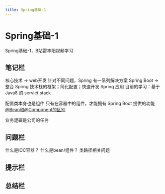 ```yaml
---
title: Spring基础-1
---
```


# Spring基础-1

Spring基础-1，B站雷丰阳视频学习

## 笔记栏

核心技术 -> web开发
针对不同问题，Spring 有一系列解决方案
Spring Boot -> 整合 Spring 技术栈的框架；简化配置；快速开发 Spring 应用
目前的学习：基于 Java8 的 servlet stack

配置类本身也是组件
只有在容器中的组件，才能拥有 Spring Boot 提供的功能
[@Bean和@Component的区别](https://blog.csdn.net/qq_38534144/article/details/82414201)

业务逻辑是公司的任务

## 问题栏

什么是IOC容器？
什么是bean/组件？
类路径相关问题

## 提示栏

## 总结栏